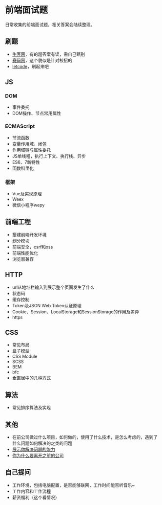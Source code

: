 前端面试题
====
日常收集的前端面试题，相关答案会陆续整理。

## 刷题
* [牛客网](https://www.nowcoder.com/)，有的题答案有误，需自己甄别
* [赛码网](http://www.acmcoder.com/index)，这个貌似是针对校招的
* [letcode](https://leetcode.com/problemset/algorithms/)，刷起来吧

## JS
### DOM
* 事件委托
* DOM操作、节点常用属性

### ECMAScript
* 节流函数
* 变量作用域、闭包
* 作用域链与属性委托
* JS单线程，执行上下文、执行栈、异步
* ES6、7新特性
* 函数科里化

### 框架
* Vue及实现原理
* Weex
* 微信小程序wepy

## 前端工程
* 搭建前端开发环境
* 划分模块
* 前端安全，csrf和xss
* 前端性能优化
* 浏览器兼容

## HTTP
* url从地址栏输入到展示整个页面发生了什么
* 状态码
* 缓存控制
* Token及JSON Web Token认证原理
* Cookie、Session、LocalStorage和SessionStorage的作用及差异
* https

## CSS
* 常见布局
* 盒子模型
* CSS Module
* SCSS
* BEM
* bfc
* 垂直居中的几种方式

## 算法
* 常见排序算法及实现

## 其他
* 在前公司做过什么项目，如何做的，使用了什么技术，是怎么考虑的，遇到了什么问题如何解决的之类的问题
* [展示你解决问题的能力](https://juejin.im/post/5a1293a5f265da43294da896)
* [你为什么要离开之前的公司](https://juejin.im/post/5a1ffa4251882534af25bd9e)

## 自己提问
* 工作环境，包括电脑配置，是否能够联网，工作时间能否听音乐~
* 工作内容和工作流程
* 薪资福利（这个看情况）